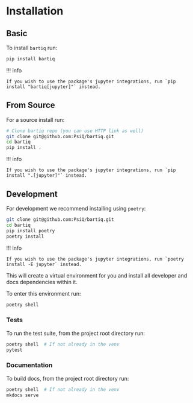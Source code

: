 # Installation

## Basic

To install `bartiq` run:

```bash
pip install bartiq
```

!!! info

    If you wish to use the package's jupyter integrations, run `pip install "bartiq[jupyter]"` instead.

## From Source

For a source install run:

```bash
# Clone bartiq repo (you can use HTTP link as well)
git clone git@github.com:PsiQ/bartiq.git
cd bartiq
pip install .
```

!!! info

    If you wish to use the package's jupyter integrations, run `pip install ".[jupyter]"` instead.

## Development

For development we recommend installing using `poetry`:

```bash
git clone git@github.com:PsiQ/bartiq.git
cd bartiq
pip install poetry
poetry install
```

!!! info

    If you wish to use the package's jupyter integrations, run `poetry install -E jupyter` instead.

This will create a virtual environment for you and install all developer and
docs dependencies within it.

To enter this environment run:

```bash
poetry shell
```

### Tests

To run the test suite, from the project root directory run:

```bash
poetry shell  # If not already in the venv
pytest
```

### Documentation

To build docs, from the project root directory run:

```bash
poetry shell  # If not already in the venv
mkdocs serve
```

